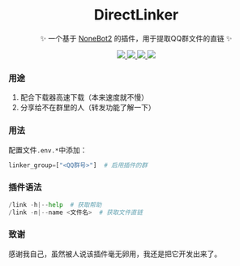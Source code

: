 <div align="center">

  # DirectLinker
  
  ✨ 一个基于 [NoneBot2](https://github.com/nonebot/nonebot2) 的插件，用于提取QQ群文件的直链 ✨
  
</div>

<p align="center">
  
  <a href="https://github.com/ninthseason/nonebot-plugin-directlinker/blob/main/LICENSE">
    <img src="https://img.shields.io/badge/license-GPL3.0-informational">
  </a>
  
  <a href="https://github.com/nonebot/nonebot2">
    <img src="https://img.shields.io/badge/nonebot-v2-green">
  </a>
  
  <a href="https://github.com/Mrs4s/go-cqhttp">
    <img src="https://img.shields.io/badge/go--cqhttp-v1.0.0-red">
  </a>
  
  <a href="">
    <img src="https://img.shields.io/badge/release-v1.0-orange">
  </a>
  
</p>

### 用途

1. 配合下载器高速下载（本来速度就不慢）
2. 分享给不在群里的人（转发功能了解一下）

### 用法

配置文件`.env.*`中添加：

```python
linker_group=["<QQ群号>"]  # 启用插件的群
```

### 插件语法

```python
/link -h|--help  # 获取帮助
/link -n|--name <文件名>  # 获取文件直链
```

### 致谢

感谢我自己，虽然被人说该插件毫无卵用，我还是把它开发出来了。
